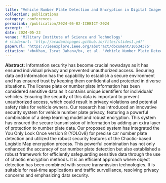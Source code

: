 ```yaml
---
title: "Vehicle Number Plate Detection and Encryption in Digital Images Using YOLOv8 and Chaotic-Based Encryption Scheme"
collection: publications
category: conferences
permalink: /publication/2024-05-02-ICEEICT-2024
excerpt: ''
date: 2024-05-23
venue: 'Military Institute of Science and Technology'
# slidesurl: 'http://academicpages.github.io/files/slides1.pdf'
paperurl: 'https://ieeexplore.ieee.org/abstract/document/10534375'
citation: '<b>Khan, Israt Jahan</b>, et al. "Vehicle Number Plate Detection and Encryption in Digital Images Using YOLOv8 and Chaotic-Based Encryption Scheme." 2024 6th International Conference on Electrical Engineering and Information & Communication Technology (ICEEICT). IEEE, 2024.'
---
```


<b>Abstract:</b>
Information security has become crucial nowadays as it has ensured individual privacy and prevented unauthorized access. Securing data and information has the capability to establish a secure environment and has ensured trust by keeping them confidential and protected in diverse situations. The license plate or number plate information has been considered sensitive data as it contains unique identifiers for individuals' vehicles. Ensuring the security of this data is important to prevent unauthorized access, which could result in privacy violations and potential safety risks for vehicle owners. Our research has introduced an innovative security system for vehicle number plate privacy, featuring a powerful combination of a deep learning model and robust encryption. This system has ensured the secure transmission of information by adding an extra layer of protection to number plate data. Our proposed system has integrated the You Only Look Once version 8 (YOLOv8) for precise car number plate detection and utilized the robust security features of the Chaotic-based Logistic Map encryption process. This powerful combination has not only enhanced the accuracy of car number plate detection but also established a robust framework for efficiently safeguarding sensitive data through the use of chaotic encryption methods. It is an efficient approach where object detection has been combined with secure transmission technologies. It is suitable for real-time applications and traffic surveillance, resolving privacy concerns and emphasizing data security.
